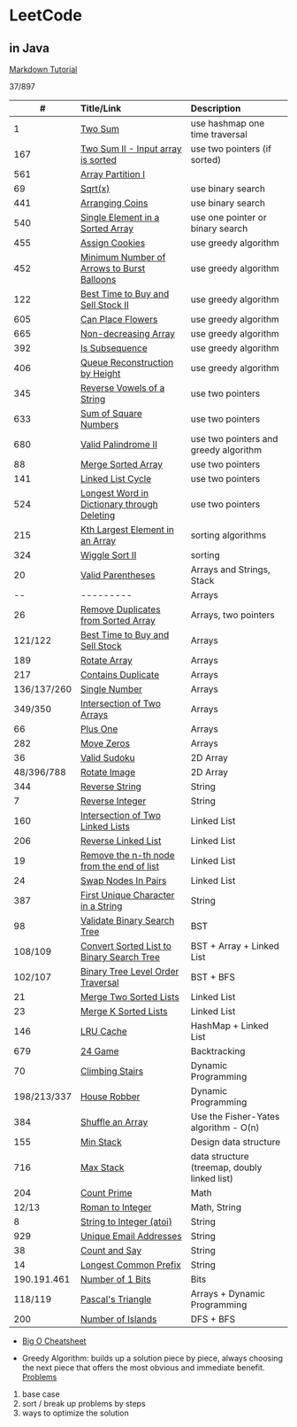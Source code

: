 # LeetCode
## in Java

[Markdown Tutorial](https://github.com/adam-p/markdown-here/wiki/Markdown-Cheatsheet)

37/897

| #  | Title/Link  | Description  |
| -- |:---------|:---------| 
| 1  | [Two Sum](https://leetcode.com/problems/two-sum/description/) | use hashmap  one time traversal| 
| 167 |[Two Sum II - Input array is sorted](https://leetcode.com/problems/two-sum-ii-input-array-is-sorted/discuss/)| use two pointers (if sorted)|
| 561| [Array Partition I](https://leetcode.com/problems/array-partition-i/description/) |
| 69 | [Sqrt(x)](https://leetcode.com/problems/sqrtx/description/) | use binary search |
| 441 |[Arranging Coins](https://leetcode.com/problems/arranging-coins/)| use binary search |
| 540 | [Single Element in a Sorted Array](https://leetcode.com/problems/single-element-in-a-sorted-array/description/)| use one pointer or binary search|
| 455 | [Assign Cookies](https://leetcode.com/problems/assign-cookies/description/)| use greedy algorithm|
| 452 | [Minimum Number of Arrows to Burst Balloons](https://leetcode.com/problems/minimum-number-of-arrows-to-burst-balloons/description/)| use greedy algorithm| 
| 122 | [Best Time to Buy and Sell Stock II](https://leetcode.com/problems/best-time-to-buy-and-sell-stock-ii/description/)| use greedy algorithm| 
| 605 | [Can Place Flowers](https://leetcode.com/problems/can-place-flowers/description/) |use greedy algorithm| 
| 665 | [Non-decreasing Array](https://leetcode.com/problems/non-decreasing-array/description/) | use greedy algorithm| 
| 392 | [Is Subsequence](https://leetcode.com/problems/is-subsequence/description/) | use greedy algorithm| 
| 406 | [Queue Reconstruction by Height](https://leetcode.com/problems/queue-reconstruction-by-height/description/) | use greedy algorithm| 
| 345 | [Reverse Vowels of a String](https://leetcode.com/problems/reverse-vowels-of-a-string/description/)| use two pointers|
| 633 | [Sum of Square Numbers](https://leetcode.com/problems/sum-of-square-numbers/description/) | use two pointers |
| 680 | [Valid Palindrome II](https://leetcode.com/problems/valid-palindrome-ii/description/)| use two pointers and greedy algorithm|
| 88 | [Merge Sorted Array](https://leetcode.com/problems/merge-sorted-array/description/) | use two pointers |
| 141 |[Linked List Cycle](https://leetcode.com/problems/linked-list-cycle/description/) | use two pointers |
| 524 |[Longest Word in Dictionary through Deleting](https://leetcode.com/problems/longest-word-in-dictionary-through-deleting/description/) | use two pointers| 
| 215 | [Kth Largest Element in an Array](https://leetcode.com/problems/kth-largest-element-in-an-array/description/)| sorting algorithms |
| 324 | [Wiggle Sort II](https://leetcode.com/problems/wiggle-sort-ii/description/)| sorting |
| 20  | [Valid Parentheses](https://leetcode.com/problems/valid-parentheses/description/) | Arrays and Strings, Stack|
| --  |---------|Arrays| 
| 26  | [Remove Duplicates from Sorted Array](https://leetcode.com/problems/remove-duplicates-from-sorted-array/) | Arrays, two pointers|
| 121/122 | [Best Time to Buy and Sell Stock](https://leetcode.com/problems/best-time-to-buy-and-sell-stock/description/) | Arrays|
| 189 | [Rotate Array](https://leetcode.com/problems/rotate-array/) | Arrays| 
| 217 | [Contains Duplicate](https://leetcode.com/problems/contains-duplicate/description/) | Arrays | 
| 136/137/260 | [Single Number](https://leetcode.com/problems/single-number/description/) | Arrays |
| 349/350 | [Intersection of Two Arrays](https://leetcode.com/problems/intersection-of-two-arrays/description/) | Arrays | 
| 66 | [Plus One](https://leetcode.com/problems/plus-one/description/) | Arrays | 
| 282 | [Move Zeros](https://leetcode.com/problems/move-zeroes/description/) | Arrays |
| 36 | [Valid Sudoku](https://leetcode.com/problems/valid-sudoku/description/) | 2D Array |
| 48/396/788 | [Rotate Image](https://leetcode.com/problems/rotate-image/description/) | 2D Array | 
| 344 | [Reverse String](https://leetcode.com/problems/reverse-string/) | String |
| 7 | [Reverse Integer](https://leetcode.com/problems/reverse-integer/description/)| String |
| 160| [Intersection of Two Linked Lists](https://leetcode.com/problems/intersection-of-two-linked-lists/description/) | Linked List|
| 206| [Reverse Linked List](https://leetcode.com/problems/reverse-linked-list/description/) | Linked List|
| 19 | [Remove the n-th node from the end of list](https://leetcode.com/problems/remove-nth-node-from-end-of-list/) | Linked List| 
| 24 | [Swap Nodes In Pairs](https://leetcode.com/problems/swap-nodes-in-pairs/) | Linked List|
| 387 |[First Unique Character in a String](https://leetcode.com/problems/first-unique-character-in-a-string/) | String |
| 98 | [Validate Binary Search Tree](https://leetcode.com/problems/validate-binary-search-tree/) | BST |
| 108/109 | [Convert Sorted List to Binary Search Tree](https://leetcode.com/problems/convert-sorted-array-to-binary-search-tree/)| BST + Array + Linked List|
| 102/107| [Binary Tree Level Order Traversal](https://leetcode.com/problems/binary-tree-level-order-traversal-ii/) | BST + BFS|
| 21 | [Merge Two Sorted Lists](https://leetcode.com/problems/merge-two-sorted-lists/) | Linked List |
| 23 | [Merge K Sorted Lists](https://leetcode.com/problems/merge-k-sorted-lists/) | Linked List |
| 146 | [LRU Cache](https://leetcode.com/problems/lru-cache/description/) | HashMap + Linked List |
| 679 | [24 Game](https://leetcode.com/problems/24-game/)| Backtracking |
| 70 | [Climbing Stairs](https://leetcode.com/problems/climbing-stairs/) | Dynamic Programming |
| 198/213/337 | [House Robber](https://leetcode.com/problems/house-robber/) | Dynamic Programming |
| 384 | [Shuffle an Array](https://leetcode.com/problems/shuffle-an-array/) | Use the Fisher-Yates algorithm - O(n) |
| 155 | [Min Stack](https://leetcode.com/problems/min-stack/) | Design data structure| 
| 716 | [Max Stack](https://leetcode.com/problems/max-stack/) | data structure (treemap, doubly linked list)|
| 204 | [Count Prime](https://leetcode.com/problems/count-primes/description/) | Math |
| 12/13 | [Roman to Integer](https://leetcode.com/problems/roman-to-integer/) | Math, String |
| 8 | [String to Integer (atoi)](https://leetcode.com/problems/string-to-integer-atoi/) | String |
| 929 | [Unique Email Addresses](https://leetcode.com/problems/unique-email-addresses/) | String 
| 38 | [Count and Say](https://leetcode.com/problems/count-and-say/) | String |
| 14 | [Longest Common Prefix](https://leetcode.com/problems/longest-common-prefix/) | String |
| 190.191.461 | [Number of 1 Bits](https://leetcode.com/problems/number-of-1-bits/) | Bits |
| 118/119 | [Pascal's Triangle](https://leetcode.com/problems/pascals-triangle/) | Arrays + Dynamic Programming |
| 200 | [Number of Islands](https://leetcode.com/problems/number-of-islands/) | DFS + BFS |



* [Big O Cheatsheet](http://bigocheatsheet.com/)

* Greedy Algorithm: 
builds up a solution piece by piece, always choosing the next piece that offers the most obvious and immediate benefit.
[Problems](https://www.geeksforgeeks.org/greedy-algorithms/)
1. base case 
2. sort / break up problems by steps 
3. ways to optimize the solution




